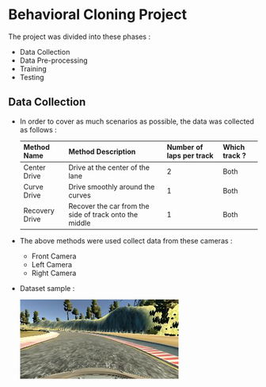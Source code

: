 # Behavioral Cloning Project

The project was divided into these phases :  
* Data Collection
* Data Pre-processing
* Training
* Testing

Data Collection
---
* In order to cover as much scenarios as possible, the data was collected as follows :

    Method Name | Method Description  | Number of laps per track | Which track ?
    ------------- |------------- | -------------| ------------- | 
    Center Drive |Drive at the center of the lane  | 2 |  Both |
    Curve Drive |Drive smoothly around the curves  | 1| Both |
    Recovery Drive |Recover the car from the side of track onto the middle  | 1 | Both |
    
* The above methods were used collect data from these cameras : 
    * Front Camera
    * Left Camera
    * Right Camera
    
    
 * Dataset sample :
 
    ![alt text][sample]
 
 
 
 
 
 
 
 
 
 
 
 
 
 
 
 
[//]: # (Image References)
[sample]: ./misc/sample.jpg "Sample"
